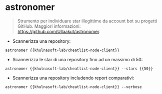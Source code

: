 # astronomer

> Strumento per individuare star illegittime da account bot su progetti GitHub.
> Maggiori informazioni: <https://github.com/Ullaakut/astronomer>.

- Scannerizza una repository:

`astronomer {{khulnasoft-lab/cheatlist-node-client}}`

- Scannerizza le star di una repository fino ad un massimo di 50:

`astronomer {{khulnasoft-lab/cheatlist-node-client}} --stars {{50}}`

- Scannerizza una repository includendo report comparativi:

`astronomer {{khulnasoft-lab/cheatlist-node-client}} --verbose`

